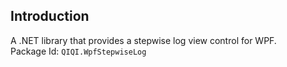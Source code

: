 ## Introduction
A .NET library that provides a stepwise log view control for WPF.  
Package Id: `QIQI.WpfStepwiseLog`  
